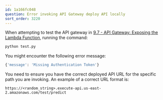 ```yaml
---
id: 1a166fc048
question: Error invoking API Gateway deploy API locally
sort_order: 3220
---
```


When attempting to test the API gateway in [9.7 - API Gateway: Exposing the Lambda Function](https://www.youtube.com/watch?v=wyZ9aqQOXvs&list=PL3MmuxUbc_hIhxl5Ji8t4O6lPAOpHaCLR), running the command:

```bash
python test.py
```

You might encounter the following error message:

```python
{'message': 'Missing Authentication Token'}
```


You need to ensure you have the correct deployed API URL for the specific path you are invoking. An example of a correct URL format is:

```
https://<random_string>.execute-api.us-east-2.amazonaws.com/test/predict
```